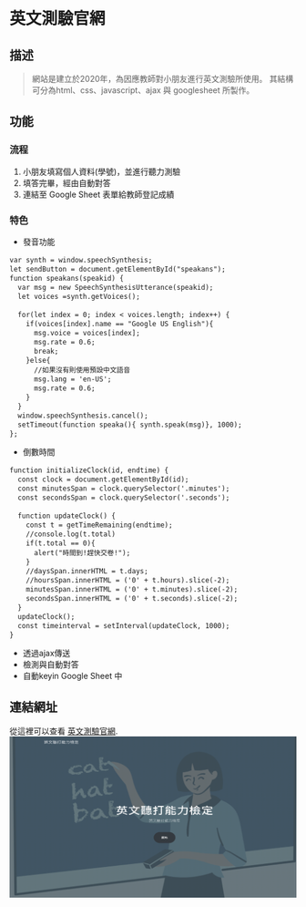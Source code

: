 # 英文測驗官網

## 描述

> 網站是建立於2020年，為因應教師對小朋友進行英文測驗所使用。
> 其結構可分為html、css、javascript、ajax 與 googlesheet 所製作。

## 功能

### 流程

1. 小朋友填寫個人資料(學號)，並進行聽力測驗
1. 填答完畢，經由自動對答
1. 連結至 Google Sheet 表單給教師登記成績

### 特色
* 發音功能
```
var synth = window.speechSynthesis;
let sendButton = document.getElementById("speakans");
function speakans(speakid) {
  var msg = new SpeechSynthesisUtterance(speakid);
  let voices =synth.getVoices();

  for(let index = 0; index < voices.length; index++) {
    if(voices[index].name == "Google US English"){       
      msg.voice = voices[index];
      msg.rate = 0.6;
      break;
    }else{
      //如果沒有則使用預設中文語音
      msg.lang = 'en-US';
      msg.rate = 0.6;
    }
  }
  window.speechSynthesis.cancel();
  setTimeout(function speaka(){ synth.speak(msg)}, 1000);
};
```
* 倒數時間
```
function initializeClock(id, endtime) {
  const clock = document.getElementById(id);
  const minutesSpan = clock.querySelector('.minutes');
  const secondsSpan = clock.querySelector('.seconds');
  
  function updateClock() {
    const t = getTimeRemaining(endtime);
    //console.log(t.total) 
    if(t.total == 0){
      alert("時間到!趕快交卷!");
    }
    //daysSpan.innerHTML = t.days;
    //hoursSpan.innerHTML = ('0' + t.hours).slice(-2);
    minutesSpan.innerHTML = ('0' + t.minutes).slice(-2);
    secondsSpan.innerHTML = ('0' + t.seconds).slice(-2);
  }
  updateClock();
  const timeinterval = setInterval(updateClock, 1000);
}
```
* 透過ajax傳送
* 檢測與自動對答
* 自動keyin Google Sheet 中 

## 連結網址
從這裡可以查看 [英文測驗官網](https://engtest2929.herokuapp.com/index.html).
![英文測驗](/assets/img/sample.png "This is a sample image.")
